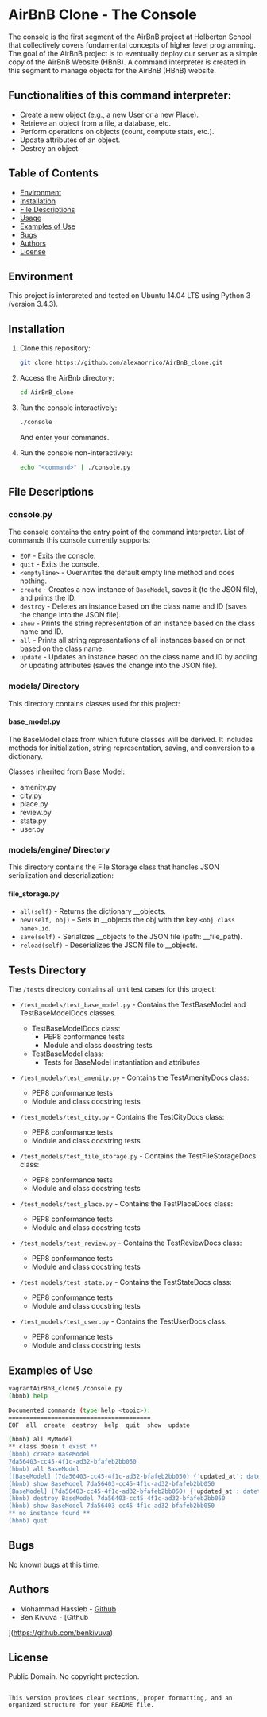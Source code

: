 # AirBnB Clone - The Console

The console is the first segment of the AirBnB project at Holberton School that collectively covers fundamental concepts of higher level programming. The goal of the AirBnB project is to eventually deploy our server as a simple copy of the AirBnB Website (HBnB). A command interpreter is created in this segment to manage objects for the AirBnB (HBnB) website.

## Functionalities of this command interpreter:

- Create a new object (e.g., a new User or a new Place).
- Retrieve an object from a file, a database, etc.
- Perform operations on objects (count, compute stats, etc.).
- Update attributes of an object.
- Destroy an object.

## Table of Contents

- [Environment](#environment)
- [Installation](#installation)
- [File Descriptions](#file-descriptions)
- [Usage](#usage)
- [Examples of Use](#examples-of-use)
- [Bugs](#bugs)
- [Authors](#authors)
- [License](#license)

## Environment

This project is interpreted and tested on Ubuntu 14.04 LTS using Python 3 (version 3.4.3).

## Installation

1. Clone this repository:

   ```bash
   git clone https://github.com/alexaorrico/AirBnB_clone.git
   ```

2. Access the AirBnb directory:

   ```bash
   cd AirBnB_clone
   ```

3. Run the console interactively:

   ```bash
   ./console
   ```

   And enter your commands.

4. Run the console non-interactively:

   ```bash
   echo "<command>" | ./console.py
   ```

## File Descriptions

### console.py

The console contains the entry point of the command interpreter. List of commands this console currently supports:

- `EOF` - Exits the console.
- `quit` - Exits the console.
- `<emptyline>` - Overwrites the default empty line method and does nothing.
- `create` - Creates a new instance of `BaseModel`, saves it (to the JSON file), and prints the ID.
- `destroy` - Deletes an instance based on the class name and ID (saves the change into the JSON file).
- `show` - Prints the string representation of an instance based on the class name and ID.
- `all` - Prints all string representations of all instances based on or not based on the class name.
- `update` - Updates an instance based on the class name and ID by adding or updating attributes (saves the change into the JSON file).

### models/ Directory

This directory contains classes used for this project:

#### base_model.py

The BaseModel class from which future classes will be derived. It includes methods for initialization, string representation, saving, and conversion to a dictionary.

Classes inherited from Base Model:

- amenity.py
- city.py
- place.py
- review.py
- state.py
- user.py

### models/engine/ Directory

This directory contains the File Storage class that handles JSON serialization and deserialization:

#### file_storage.py

- `all(self)` - Returns the dictionary __objects.
- `new(self, obj)` - Sets in __objects the obj with the key `<obj class name>.id`.
- `save(self)` - Serializes __objects to the JSON file (path: __file_path).
- `reload(self)` - Deserializes the JSON file to __objects.

## Tests Directory

The `/tests` directory contains all unit test cases for this project:

- `/test_models/test_base_model.py` - Contains the TestBaseModel and TestBaseModelDocs classes.
  - TestBaseModelDocs class:
    - PEP8 conformance tests
    - Module and class docstring tests
  - TestBaseModel class:
    - Tests for BaseModel instantiation and attributes

- `/test_models/test_amenity.py` - Contains the TestAmenityDocs class:
  - PEP8 conformance tests
  - Module and class docstring tests

- `/test_models/test_city.py` - Contains the TestCityDocs class:
  - PEP8 conformance tests
  - Module and class docstring tests

- `/test_models/test_file_storage.py` - Contains the TestFileStorageDocs class:
  - PEP8 conformance tests
  - Module and class docstring tests

- `/test_models/test_place.py` - Contains the TestPlaceDocs class:
  - PEP8 conformance tests
  - Module and class docstring tests

- `/test_models/test_review.py` - Contains the TestReviewDocs class:
  - PEP8 conformance tests
  - Module and class docstring tests

- `/test_models/test_state.py` - Contains the TestStateDocs class:
  - PEP8 conformance tests
  - Module and class docstring tests

- `/test_models/test_user.py` - Contains the TestUserDocs class:
  - PEP8 conformance tests
  - Module and class docstring tests

## Examples of Use

```bash
vagrantAirBnB_clone$./console.py
(hbnb) help

Documented commands (type help <topic>):
========================================
EOF  all  create  destroy  help  quit  show  update

(hbnb) all MyModel
** class doesn't exist **
(hbnb) create BaseModel
7da56403-cc45-4f1c-ad32-bfafeb2bb050
(hbnb) all BaseModel
[[BaseModel] (7da56403-cc45-4f1c-ad32-bfafeb2bb050) {'updated_at': datetime.datetime(2017, 9, 28, 9, 50, 46, 772167), 'id': '7da56403-cc45-4f1c-ad32-bfafeb2bb050', 'created_at': datetime.datetime(2017, 9, 28, 9, 50, 46, 772123)}]
(hbnb) show BaseModel 7da56403-cc45-4f1c-ad32-bfafeb2bb050
[BaseModel] (7da56403-cc45-4f1c-ad32-bfafeb2bb050) {'updated_at': datetime.datetime(2017, 9, 28, 9, 50, 46, 772167), 'id': '7da56403-cc45-4f1c-ad32-bfafeb2bb050', 'created_at': datetime.datetime(2017, 9, 28, 9, 50, 46, 772123)}
(hbnb) destroy BaseModel 7da56403-cc45-4f1c-ad32-bfafeb2bb050
(hbnb) show BaseModel 7da56403-cc45-4f1c-ad32-bfafeb2bb050
** no instance found **
(hbnb) quit
```

## Bugs

No known bugs at this time.

## Authors

- Mohammad Hassieb - [Github](https://github.com/hassiebb)
- Ben Kivuva - [Github

](https://github.com/benkivuva)

## License

Public Domain. No copyright protection.
```

This version provides clear sections, proper formatting, and an organized structure for your README file.